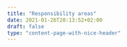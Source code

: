 ```yaml
---
title: "Responsibility areas"
date: 2021-01-26T20:13:52+02:00
draft: false
type: "content-page-with-nice-header"
---
```

